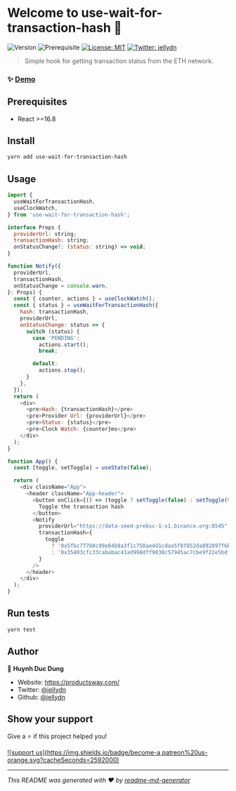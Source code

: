 # Welcome to use-wait-for-transaction-hash 👋

![Version](https://img.shields.io/badge/version-0.0.1-blue.svg?cacheSeconds=2592000)
![Prerequisite](https://img.shields.io/badge/node-%3E%3D10-blue.svg)
[![License: MIT](https://img.shields.io/badge/License-MIT-yellow.svg)](#)
[![Twitter: jellydn](https://img.shields.io/twitter/follow/jellydn.svg?style=social)](https://twitter.com/jellydn)

> Simple hook for getting transaction status from the ETH network.

### ✨ [Demo](https://use-wait-for-transaction-hash.vercel.app/)

## Prerequisites

- React >=16.8

## Install

```sh
yarn add use-wait-for-transaction-hash
```

## Usage

```js
import {
  useWaitForTransactionHash,
  useClockWatch,
} from 'use-wait-for-transaction-hash';

interface Props {
  providerUrl: string;
  transactionHash: string;
  onStatusChange?: (status: string) => void;
}

function Notify({
  providerUrl,
  transactionHash,
  onStatusChange = console.warn,
}: Props) {
  const { counter, actions } = useClockWatch();
  const { status } = useWaitForTransactionHash({
    hash: transactionHash,
    providerUrl,
    onStatusChange: status => {
      switch (status) {
        case 'PENDING':
          actions.start();
          break;

        default:
          actions.stop();
      }
    },
  });
  return (
    <div>
      <pre>Hash: {transactionHash}</pre>
      <pre>Provider Url: {providerUrl}</pre>
      <pre>Status: {status}</pre>
      <pre>Clock Watch: {counter}ms</pre>
    </div>
  );
}

function App() {
  const [toggle, setToggle] = useState(false);

  return (
    <div className="App">
      <header className="App-header">
        <button onClick={() => (toggle ? setToggle(false) : setToggle(true))}>
          Toggle the transaction hash
        </button>
        <Notify
          providerUrl="https://data-seed-prebsc-1-s1.binance.org:8545"
          transactionHash={
            toggle
              ? '0x5fbc777b0c99e84b8a3f1c750ae4d1cdaa5f8f852da892897f6b9cf0ea2f59b5'
              : '0x35403cfc33cababac41ad998dff9038c57945ac7cbe9f22e5bdfbf89a8756bd7'
          }
        />
      </header>
    </div>
  );
}
```

## Run tests

```sh
yarn test
```

## Author

👤 **Huynh Duc Dung**

- Website: https://productsway.com/
- Twitter: [@jellydn](https://twitter.com/jellydn)
- Github: [@jellydn](https://github.com/jellydn)

## Show your support

Give a ⭐️ if this project helped you!

[![support us](https://img.shields.io/badge/become-a patreon%20us-orange.svg?cacheSeconds=2592000)](https://www.patreon.com/jellydn)

---

_This README was generated with ❤️ by [readme-md-generator](https://github.com/kefranabg/readme-md-generator)_
